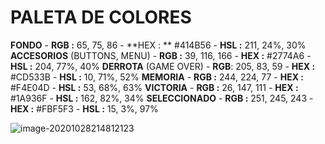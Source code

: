 # PALETA DE COLORES

**FONDO** - **RGB :** 65, 75, 86 - **HEX : ** #414B56 - **HSL :** 211, 24%, 30%
**ACCESORIOS** (BUTTONS, MENU) - **RGB :** 39, 116, 166 - **HEX :** #2774A6 - **HSL :** 204, 77%, 40% 
**DERROTA** (GAME OVER) - **RGB**: 205, 83, 59 - **HEX :** #CD533B - **HSL :** 10, 71%, 52% 
**MEMORIA**  - **RGB :** 244, 224, 77 - **HEX :** #F4E04D - **HSL :** 53, 68%, 63% 
**VICTORIA** -  **RGB :** 26, 147, 111 - **HEX :** #1A936F - **HSL :** 162, 82%, 34% 
**SELECCIONADO** - **RGB :** 251, 245, 243 - **HEX :** #FBF5F3 - **HSL :** 15, 3%, 97%

![image-20201028214812123](C:\Users\david\AppData\Roaming\Typora\typora-user-images\image-20201028214812123.png)

